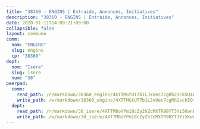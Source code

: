 ```yaml
---
title: "38360 - ENGINS | Entraide, Annonces, Initiatives"
description: "38360 - ENGINS | Entraide, Annonces, Initiatives"
date: 2020-01-11T14:09:21+09:00
collapsible: false
layout: commune
comm:
  nom: "ENGINS"
  slug: engins
  cp: "38360"
dept:
  nom: "Isère"
  slug: isere
  num: "38"
peerpad:
  comm:
    read_path: /r/markdown/38360_engins/4XTTMGtUT7b1LJxUec7cgRh2sck5Q4BF9P4tN7rNRzgqoA8sT
    write_path: /w/markdown/38360_engins/4XTTMGtUT7b1LJxUec7cgRh2sck5Q4BF9P4tN7rNRzgqoA8sT-K3TgTgzCqPTAZzCZZepN7q3eBX3Z5ZU4R34LX9cLZSfaFQeErYM4SCpUwjW9d1nRKogPiQmyfFdKsCtdcrTd8c4khMCRV2JTYmTJAW1WrL93mLVSwJyVP8ZW12w1rPTzLefmQPXw
  dept:
    read_path: /r/markdown/38_isere/4XTTM8oYPm18cZy2hZcMXTR9BYT3Yi5KwnFvpXu1TXaRq7Q3V
    write_path: /w/markdown/38_isere/4XTTM8oYPm18cZy2hZcMXTR9BYT3Yi5KwnFvpXu1TXaRq7Q3V-K3TgUoSzs2JpJwfbzBvgU8N95mHo7JXz7NbEctNRM3EDb2iYHA4maKm3pRQwmboULLPnLFTEhRgTawPTWpmxTxKbTwDgAEzA9tUHjpudQTWdKWfdVSegAo77eCwhXTaVG7AyUZEs
---
```


